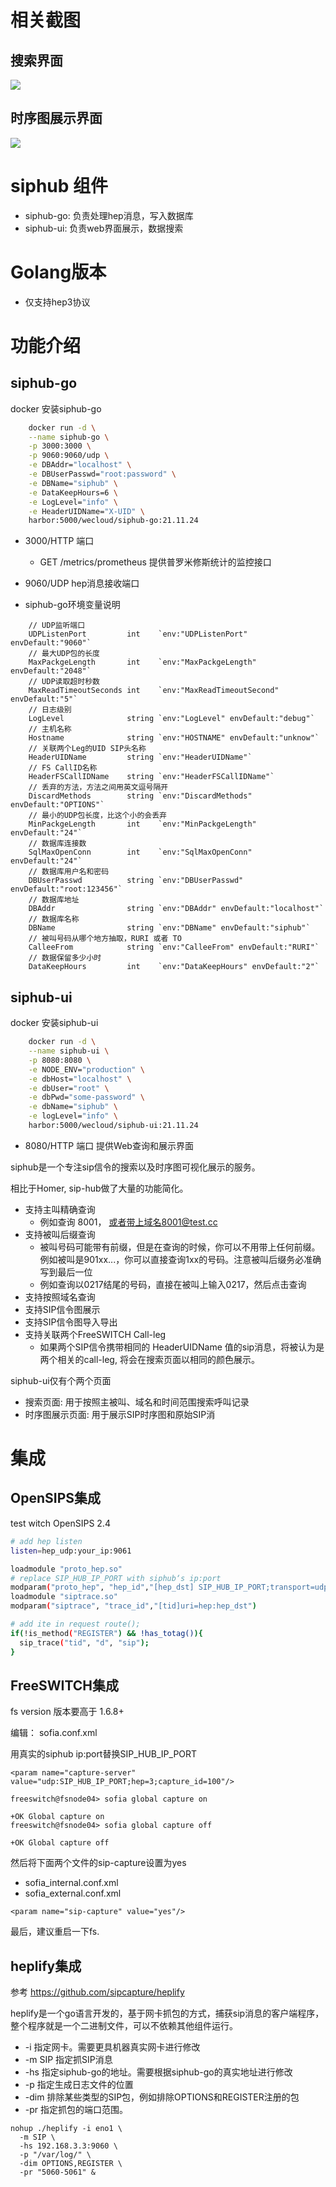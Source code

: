 # 相关截图

## 搜索界面
![](./img/search.png)

## 时序图展示界面
![](./img/seq2.png)

# siphub 组件
- siphub-go: 负责处理hep消息，写入数据库 
- siphub-ui: 负责web界面展示，数据搜索

# Golang版本

- 仅支持hep3协议

# 功能介绍

## siphub-go

docker 安装siphub-go

```bash
    docker run -d \
    --name siphub-go \
    -p 3000:3000 \
    -p 9060:9060/udp \
    -e DBAddr="localhost" \
    -e DBUserPasswd="root:password" \
    -e DBName="siphub" \
    -e DataKeepHours=6 \
    -e LogLevel="info" \
    -e HeaderUIDName="X-UID" \
    harbor:5000/wecloud/siphub-go:21.11.24
```

- 3000/HTTP 端口
    - GET /metrics/prometheus 提供普罗米修斯统计的监控接口
- 9060/UDP hep消息接收端口

- siphub-go环境变量说明

```
    // UDP监听端口
	UDPListenPort         int    `env:"UDPListenPort" envDefault:"9060"`
    // 最大UDP包的长度
	MaxPackgeLength       int    `env:"MaxPackgeLength" envDefault:"2048"`
    // UDP读取超时秒数
	MaxReadTimeoutSeconds int    `env:"MaxReadTimeoutSecond" envDefault:"5"`
    // 日志级别
	LogLevel              string `env:"LogLevel" envDefault:"debug"`
    // 主机名称
	Hostname              string `env:"HOSTNAME" envDefault:"unknow"`
    // 关联两个Leg的UID SIP头名称
	HeaderUIDName         string `env:"HeaderUIDName"`
    // FS CallID名称 
	HeaderFSCallIDName    string `env:"HeaderFSCallIDName"`
    // 丢弃的方法，方法之间用英文逗号隔开
	DiscardMethods        string `env:"DiscardMethods" envDefault:"OPTIONS"`
    // 最小的UDP包长度，比这个小的会丢弃
	MinPackgeLength       int    `env:"MinPackgeLength" envDefault:"24"`
    // 数据库连接数
	SqlMaxOpenConn        int    `env:"SqlMaxOpenConn" envDefault:"24"`
    // 数据库用户名和密码
	DBUserPasswd          string `env:"DBUserPasswd" envDefault:"root:123456"`
    // 数据库地址
	DBAddr                string `env:"DBAddr" envDefault:"localhost"`
    // 数据库名称
	DBName                string `env:"DBName" envDefault:"siphub"`
    // 被叫号码从哪个地方抽取，RURI 或者 TO
	CalleeFrom            string `env:"CalleeFrom" envDefault:"RURI"`
    // 数据保留多少小时
	DataKeepHours         int    `env:"DataKeepHours" envDefault:"2"`
```


## siphub-ui

docker 安装siphub-ui

```bash
    docker run -d \
    --name siphub-ui \
    -p 8080:8080 \
    -e NODE_ENV="production" \
    -e dbHost="localhost" \
    -e dbUser="root" \
    -e dbPwd="some-password" \
    -e dbName="siphub" \
    -e logLevel="info" \
    harbor:5000/wecloud/siphub-ui:21.11.24
```

- 8080/HTTP 端口 提供Web查询和展示界面

siphub是一个专注sip信令的搜索以及时序图可视化展示的服务。

相比于Homer, sip-hub做了大量的功能简化。

- 支持主叫精确查询
    - 例如查询 8001， 或者带上域名8001@test.cc
- 支持被叫后缀查询
    - 被叫号码可能带有前缀，但是在查询的时候，你可以不用带上任何前缀。例如被叫是901xx...，你可以直接查询1xx的号码。注意被叫后缀务必准确写到最后一位
    - 例如查询以0217结尾的号码，直接在被叫上输入0217，然后点击查询
- 支持按照域名查询
- 支持SIP信令图展示
- 支持SIP信令图导入导出
- 支持关联两个FreeSWITCH Call-leg 
    - 如果两个SIP信令携带相同的 HeaderUIDName 值的sip消息，将被认为是两个相关的call-leg, 将会在搜索页面以相同的颜色展示。

siphub-ui仅有个两个页面

- 搜索页面: 用于按照主被叫、域名和时间范围搜索呼叫记录
- 时序图展示页面: 用于展示SIP时序图和原始SIP消



# 集成

## OpenSIPS集成
test witch OpenSIPS 2.4

```bash
# add hep listen
listen=hep_udp:your_ip:9061

loadmodule "proto_hep.so"
# replace SIP_HUB_IP_PORT with siphub‘s ip:port
modparam("proto_hep", "hep_id","[hep_dst] SIP_HUB_IP_PORT;transport=udp;version=3") 
loadmodule "siptrace.so"
modparam("siptrace", "trace_id","[tid]uri=hep:hep_dst")

# add ite in request route();
if(!is_method("REGISTER") && !has_totag()){
  sip_trace("tid", "d", "sip");
}
```

## FreeSWITCH集成

fs version 版本要高于 1.6.8+ 

编辑： sofia.conf.xml

用真实的siphub ip:port替换SIP_HUB_IP_PORT

```
<param name="capture-server" value="udp:SIP_HUB_IP_PORT;hep=3;capture_id=100"/>
```

```
freeswitch@fsnode04> sofia global capture on
 
+OK Global capture on
freeswitch@fsnode04> sofia global capture off
 
+OK Global capture off
```

然后将下面两个文件的sip-capture设置为yes
- sofia_internal.conf.xml
- sofia_external.conf.xml


```
<param name="sip-capture" value="yes"/>
```

最后，建议重启一下fs.

## heplify集成

参考 https://github.com/sipcapture/heplify

heplify是一个go语言开发的，基于网卡抓包的方式，捕获sip消息的客户端程序，整个程序就是一个二进制文件，可以不依赖其他组件运行。

- -i 指定网卡。需要更具机器真实网卡进行修改
- -m SIP 指定抓SIP消息
- -hs 指定siphub-go的地址。需要根据siphub-go的真实地址进行修改
- -p 指定生成日志文件的位置
- -dim 排除某些类型的SIP包，例如排除OPTIONS和REGISTER注册的包
- -pr 指定抓包的端口范围。

```
nohup ./heplify -i eno1 \
  -m SIP \
  -hs 192.168.3.3:9060 \
  -p "/var/log/" \
  -dim OPTIONS,REGISTER \
  -pr "5060-5061" &
```
